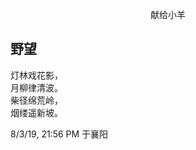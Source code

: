 <p align="center">献给小羊</p>

## 野望

灯林戏花影，<br>
月柳律清波。<br>
柴径绵荒岭，<br>
烟缕遥新坡。<br>

8/3/19, 21:56 PM 于襄阳
